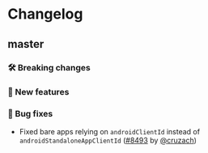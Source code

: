 # Changelog

## master

### 🛠 Breaking changes

### 🎉 New features

### 🐛 Bug fixes

- Fixed bare apps relying on `androidClientId` instead of `androidStandaloneAppClientId` ([#8493](https://github.com/expo/expo/pull/8493) by [@cruzach](https://github.com/cruzach))
